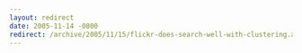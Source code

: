 ```yaml
---
layout: redirect
date: 2005-11-14 -0800
redirect: /archive/2005/11/15/flickr-does-search-well-with-clustering.aspx/
---
```

